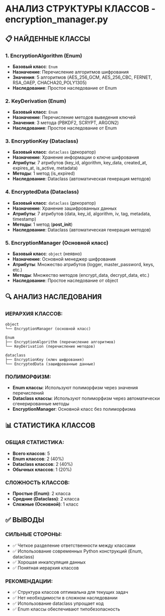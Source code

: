 # АНАЛИЗ СТРУКТУРЫ КЛАССОВ - encryption_manager.py

## 📋 НАЙДЕННЫЕ КЛАССЫ

### 1. EncryptionAlgorithm (Enum)
- **Базовый класс**: `Enum`
- **Назначение**: Перечисление алгоритмов шифрования
- **Значения**: 5 алгоритмов (AES_256_GCM, AES_256_CBC, FERNET, RSA_OAEP, CHACHA20_POLY1305)
- **Наследование**: Простое наследование от Enum

### 2. KeyDerivation (Enum)
- **Базовый класс**: `Enum`
- **Назначение**: Перечисление методов выведения ключей
- **Значения**: 3 метода (PBKDF2, SCRYPT, ARGON2)
- **Наследование**: Простое наследование от Enum

### 3. EncryptionKey (Dataclass)
- **Базовый класс**: `dataclass` (декоратор)
- **Назначение**: Хранение информации о ключе шифрования
- **Атрибуты**: 7 атрибутов (key_id, algorithm, key_data, created_at, expires_at, is_active, metadata)
- **Методы**: 1 метод (is_expired)
- **Наследование**: Dataclass (автоматическая генерация методов)

### 4. EncryptedData (Dataclass)
- **Базовый класс**: `dataclass` (декоратор)
- **Назначение**: Хранение зашифрованных данных
- **Атрибуты**: 7 атрибутов (data, key_id, algorithm, iv, tag, metadata, timestamp)
- **Методы**: 1 метод (__post_init__)
- **Наследование**: Dataclass (автоматическая генерация методов)

### 5. EncryptionManager (Основной класс)
- **Базовый класс**: `object` (неявно)
- **Назначение**: Основной менеджер шифрования
- **Атрибуты**: Множество атрибутов (logger, master_password, keys, etc.)
- **Методы**: Множество методов (encrypt_data, decrypt_data, etc.)
- **Наследование**: Простое наследование от object

## 🔍 АНАЛИЗ НАСЛЕДОВАНИЯ

### ИЕРАРХИЯ КЛАССОВ:
```
object
└── EncryptionManager (основной класс)

Enum
├── EncryptionAlgorithm (перечисление алгоритмов)
└── KeyDerivation (перечисление методов)

dataclass
├── EncryptionKey (ключ шифрования)
└── EncryptedData (зашифрованные данные)
```

### ПОЛИМОРФИЗМ:
- **Enum классы**: Используют полиморфизм через значения перечислений
- **Dataclass классы**: Используют полиморфизм через автоматически сгенерированные методы
- **EncryptionManager**: Основной класс без полиморфизма

## 📊 СТАТИСТИКА КЛАССОВ

### ОБЩАЯ СТАТИСТИКА:
- **Всего классов**: 5
- **Enum классов**: 2 (40%)
- **Dataclass классов**: 2 (40%)
- **Обычных классов**: 1 (20%)

### СЛОЖНОСТЬ КЛАССОВ:
- **Простые (Enum)**: 2 класса
- **Средние (Dataclass)**: 2 класса
- **Сложные (Основной)**: 1 класс

## ✅ ВЫВОДЫ

### СИЛЬНЫЕ СТОРОНЫ:
- ✅ Четкое разделение ответственности между классами
- ✅ Использование современных Python конструкций (Enum, dataclass)
- ✅ Хорошая инкапсуляция данных
- ✅ Понятная иерархия классов

### РЕКОМЕНДАЦИИ:
- ✅ Структура классов оптимальна для текущих задач
- ✅ Нет необходимости в сложном наследовании
- ✅ Использование dataclass упрощает код
- ✅ Enum классы обеспечивают типобезопасность